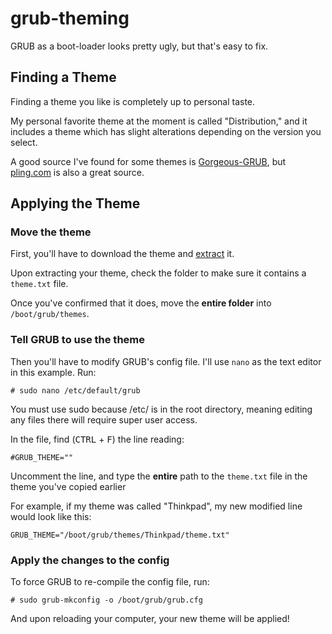 # grub-theming

GRUB as a boot-loader looks pretty ugly, but that's easy to fix.

## Finding a Theme

Finding a theme you like is completely up to personal taste.

My personal favorite theme at the moment is called "Distribution," and it includes a theme which has slight alterations depending on the version you select.

A good source I've found for some themes is [Gorgeous-GRUB](https://github.com/Jacksaur/Gorgeous-GRUB), but [pling.com](https://www.pling.com/browse?cat=109&ord=latest) is also a great source.

## Applying the Theme

### Move the theme

First, you'll have to download the theme and [extract](extract.md) it.

Upon extracting your theme, check the folder to make sure it contains a `theme.txt` file.

Once you've confirmed that it does, move the **entire folder** into `/boot/grub/themes`.

### Tell GRUB to use the theme

Then you'll have to modify GRUB's config file. I'll use `nano` as the text editor in this example. Run:

    # sudo nano /etc/default/grub

You must use sudo because /etc/ is in the root directory, meaning editing any files there will require super user access.

In the file, find (<kbd>CTRL</kbd> + <kbd>F</kbd>) the line reading:

    #GRUB_THEME=""

Uncomment the line, and type the **entire** path to the `theme.txt` file in the theme you've copied earlier

For example, if my theme was called "Thinkpad", my new modified line would look like this:

    GRUB_THEME="/boot/grub/themes/Thinkpad/theme.txt"

### Apply the changes to the config

To force GRUB to re-compile the config file, run:

    # sudo grub-mkconfig -o /boot/grub/grub.cfg

And upon reloading your computer, your new theme will be applied!
